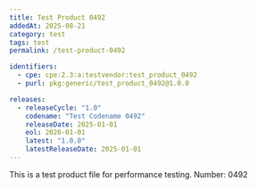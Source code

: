 ```yaml
---
title: Test Product 0492
addedAt: 2025-08-21
category: test
tags: test
permalink: /test-product-0492

identifiers:
  - cpe: cpe:2.3:a:testvendor:test_product_0492
  - purl: pkg:generic/test_product_0492@1.0.0

releases:
  - releaseCycle: "1.0"
    codename: "Test Codename 0492"
    releaseDate: 2025-01-01
    eol: 2026-01-01
    latest: "1.0.0"
    latestReleaseDate: 2025-01-01
---
```


This is a test product file for performance testing. Number: 0492
